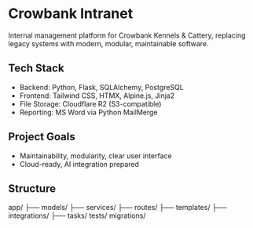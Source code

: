 # Crowbank Intranet

Internal management platform for Crowbank Kennels & Cattery, replacing legacy systems with modern, modular, maintainable software.

## Tech Stack
- Backend: Python, Flask, SQLAlchemy, PostgreSQL
- Frontend: Tailwind CSS, HTMX, Alpine.js, Jinja2
- File Storage: Cloudflare R2 (S3-compatible)
- Reporting: MS Word via Python MailMerge

## Project Goals
- Maintainability, modularity, clear user interface
- Cloud-ready, AI integration prepared

## Structure
app/
├── models/
├── services/
├── routes/
├── templates/
├── integrations/
├── tasks/
tests/
migrations/